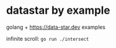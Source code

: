 # datastar by example

golang + https://data-star.dev examples


infinite scroll:
`go run ./intersect`